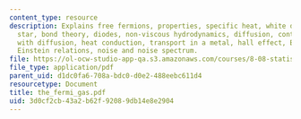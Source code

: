 ```yaml
---
content_type: resource
description: Explains free fermions, properties, specific heat, white dwarf and neutron
  star, bond theory, diodes, non-viscous hydrodynamics, diffusion, continuity equation
  with diffusion, heat conduction, transport in a metal, hall effect, Boltzmann equation,
  Einstein relations, noise and noise spectrum.
file: https://ol-ocw-studio-app-qa.s3.amazonaws.com/courses/8-08-statistical-physics-ii-spring-2005/3d0cf2cb43a2b62f92089db14e8e2904_the_fermi_gas.pdf
file_type: application/pdf
parent_uid: d1dc0fa6-708a-bdc0-d0e2-488eebc611d4
resourcetype: Document
title: the_fermi_gas.pdf
uid: 3d0cf2cb-43a2-b62f-9208-9db14e8e2904
---
```

